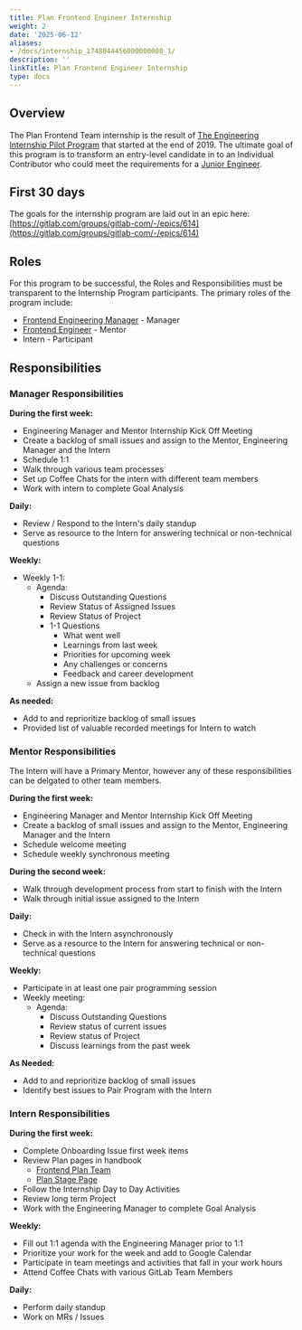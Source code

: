 ```yaml
---
title: Plan Frontend Engineer Internship
weight: 2
date: '2025-06-12'
aliases:
- /docs/internship_1748044456000000000_1/
description: ''
linkTitle: Plan Frontend Engineer Internship
type: docs
---
```


## Overview

The Plan Frontend Team internship is the result of [The Engineering Internship Pilot Program](/handbook/hiring/emerging-talent/) that started at the end of 2019. The ultimate goal of this program is to transform an entry-level candidate in to an Individual Contributor who could meet the requirements for a [Junior Engineer](/job-families/engineering/development/frontend/junior/).

## First 30 days

The goals for the internship program are laid out in an epic here: [https://gitlab.com/groups/gitlab-com/-/epics/614](https://gitlab.com/groups/gitlab-com/-/epics/614)

## Roles

For this program to be successful, the Roles and Responsibilities must be transparent to the Internship Program participants. The primary roles of the program include:

- [Frontend Engineering Manager](/job-families/engineering/backend-engineer/#backend-manager-engineering) - Manager
- [Frontend Engineer](/job-families/engineering/development/frontend/) - Mentor
- Intern - Participant

## Responsibilities

### Manager Responsibilities

**During the first week:**

- Engineering Manager and Mentor Internship Kick Off Meeting
- Create a backlog of small issues and assign to the Mentor, Engineering Manager and the Intern
- Schedule 1:1
- Walk through various team processes
- Set up Coffee Chats for the intern with different team members
- Work with intern to complete Goal Analysis

**Daily:**

- Review / Respond to the Intern's daily standup
- Serve as resource to the Intern for answering technical or non-technical questions

**Weekly:**

- Weekly 1-1:
  - Agenda:
    - Discuss Outstanding Questions
    - Review Status of Assigned Issues
    - Review Status of Project
    - 1-1 Questions
      - What went well
      - Learnings from last week
      - Priorities for upcoming week
      - Any challenges or concerns
      - Feedback and career development
  - Assign a new issue from backlog

**As needed:**

- Add to and reprioritize backlog of small issues
- Provided list of valuable recorded meetings for Intern to watch

### Mentor Responsibilities

The Intern will have a Primary Mentor, however any of these responsibilities can be delgated to other team members.

**During the first week:**

- Engineering Manager and Mentor Internship Kick Off Meeting
- Create a backlog of small issues and assign to the Mentor, Engineering Manager and the Intern
- Schedule welcome meeting
- Schedule weekly synchronous meeting

**During the second week:**

- Walk through development process from start to finish with the Intern
- Walk through initial issue assigned to the Intern

**Daily:**

- Check in with the Intern asynchronously
- Serve as a resource to the Intern for answering technical or non-technical questions

**Weekly:**

- Participate in at least one pair programming session
- Weekly meeting:
  - Agenda:
    - Discuss Outstanding Questions
    - Review status of current issues
    - Review status of Project
    - Discuss learnings from the past week

**As Needed:**

- Add to and reprioritize backlog of small issues
- Identify best issues to Pair Program with the Intern

### Intern Responsibilities

**During the first week:**

- Complete Onboarding Issue first week items
- Review Plan pages in handbook
  - [Frontend Plan Team](/handbook/engineering/development/dev/plan/project-management/)
  - [Plan Stage Page](https://about.gitlab.com/stages-devops-lifecycle/plan/)
- Follow the Internship Day to Day Activities
- Review long term Project
- Work with the Engineering Manager to complete Goal Analysis

**Weekly:**

- Fill out 1:1 agenda with the Engineering Manager prior to 1:1
- Prioritize your work for the week and add to Google Calendar
- Participate in team meetings and activities that fall in your work hours
- Attend Coffee Chats with various GitLab Team Members

**Daily:**

- Perform daily standup
- Work on MRs / Issues
